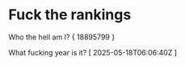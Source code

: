 # Fuck the rankings

Who the hell am I?
{ 18895799 }

What fucking year is it?
[ 2025-05-18T06:06:40Z ]
